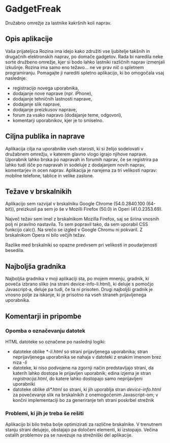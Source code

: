 # GadgetFreak
Družabno omrežje za lastnike kakršnih koli naprav.

## Opis aplikacije
Vaša prijateljica Rozina ima idejo kako združiti vse ljubitelje takšnih in drugačnih elektronskih naprav, po domače gadgetov. Rada bi naredila neke sorte družbeno omrežje, kjer si bodo lahko lastniki različnih naprav izmenjali izkušnje. Rozina ima samo eno težavo... ne ve prav nič o spletnem programiranju. Pomagajte ji narediti spletno aplikacijo, ki bo omogočala vsaj naslednje:
- registracijo novega uporabnika,
- dodajanje nove naprave (npr. iPhone),
- dodajanje tehničnih lastnosti naprave,
- dodajanje slik naprave,
- dodajanje preizkusov naprave,
- forum za vsako napravo (dodajanje teme, odgovori),
- komentarji uporabnikov, kjer je to smiselno.

## Ciljna publika in naprave
Aplikacija cilja na uporabnike vseh starosti, ki si želijo sodelovati v družabnem omrežju, v katerem glavno vlogo igrajo njihove naprave. Uporabnik lahko brska po napravah in forumih naprav, če se registrira pa lahko tudi išče po napravah in sodeluje z dodajanjem novih naprav, komentarjev in ocen naprav. Aplikacija je narejena za tri velikosti naprav: mobilne telefone, tablice in velike zaslone.

## Težave v brskalnikih
Aplikacijo sem razvijal v brskalniku Google Chrome (54.0.2840.100 (64-bit)), preizkusil pa sem jo še v  Mozilli Firefox (50.0) in Operi (41.0.2353.69).

Največ težav sem imel z brskalnikom Mozilla Firefox, saj se širina vnosnih polj ni pravilno nastavila. To sem popravil tako, da sem uporabil CSS funkcijo calc(). Na srečo se izgled v Google Chromu ni pokvaril. Z brskalnikom Opera ni bilo večjih težav.

Razlike med brskalniki so opazne predvsem pri velikosti in poudarjenosti besedila.

## Najboljša gradnika
Najboljša gradnika v moji aplikaciji sta, po mojem mnenju, gradnik, ki poveča izbrano sliko (na strani device-info-li.html), ki deluje s pomočjo Javascript-a, deluje pa tudi, če ta ni prisoten. Drugi najboljši gradnik je vnosno polje za iskanje, ki je prisotno na vseh straneh prijavljenega uporabnika.

## Komentarji in pripombe

### Opomba o označevanju datotek
HTML datoteke so označene po naslednji logiki:
- datoteke oblike _*-li.html_ so strani prijavljenega uporabnika; stran neprijavljenega uporabnika se nahaja v datoteki z enakim imenom brez niza _-li_
- datoteke, ki niso podvojene na zgornji način predstavljajo strani, da katerih lahko dostopa le prijavljen uporabnik; edina izjema je stran _registracija.html_, do katere lahko dostopajo samo neprijavljeni uporabniki
- datoteke  oblike _di*.html_ so strani, ki jih uporablja stran _device-info.html_ za povečevanje slik na brskalnikih z onemogočenim Javascript-om; v končni implementaciji bo za generiranje teh strani poskrbel strežnik

### Problemi, ki jih je treba še rešiti
Aplikacijo bi bilo treba bolje optimizirati za različne brskalnike. V trenutnem stanju strani delujejo, obstajajo pa določeni elementi, ki izstopajo. Večina ostalih problemov pa se navezuje na strežniški del aplikacije.
